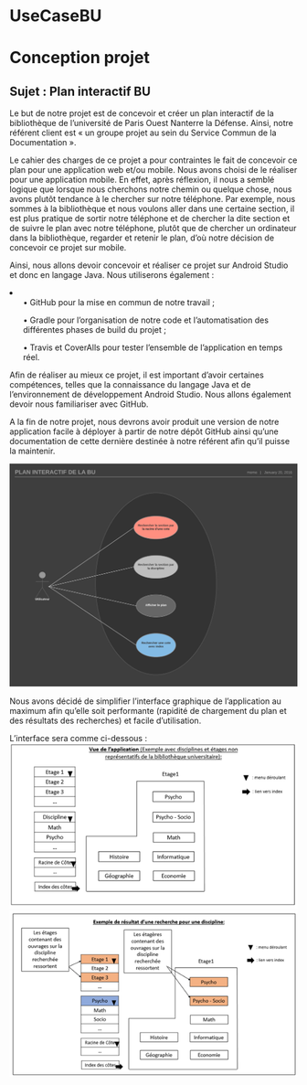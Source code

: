 # UseCaseBU
<h1>Conception projet</h1>

<h2>Sujet : Plan interactif BU </h2>

<p>
Le but de notre projet est de concevoir et créer un plan interactif de la bibliothèque de l’université de Paris Ouest Nanterre la Défense. Ainsi, notre référent client est « un groupe projet au sein du Service Commun de la Documentation ».
</p>
<p>
Le cahier des charges de ce projet a pour contraintes le fait de concevoir ce plan pour une application web et/ou mobile. Nous avons choisi de le réaliser pour une application mobile. En effet, après réflexion, il nous a semblé logique que 
lorsque nous cherchons notre chemin ou quelque chose, nous avons plutôt tendance à le chercher sur notre téléphone. Par exemple, nous sommes à la bibliothèque et nous voulons aller dans une certaine section, il est plus pratique de sortir 
notre téléphone et de chercher la dite section et de suivre le plan avec notre téléphone, plutôt que de chercher un ordinateur dans la bibliothèque, regarder et retenir le plan, d’où notre décision de concevoir ce projet sur mobile.
</p>
<p>
Ainsi, nous allons devoir concevoir et réaliser ce projet sur Android Studio et donc en langage Java. Nous utiliserons également :
  <li>
    <ul>•	GitHub pour la mise en commun de notre travail ;</ul>
    <ul>•	Gradle pour l’organisation de notre code et l’automatisation des différentes phases de build du projet ;</ul>
    <ul>•	Travis  et CoverAlls pour tester l’ensemble de l’application en temps réel.</ul>
  </li>
</p>
<p>
Afin de réaliser au mieux ce projet, il est important d’avoir certaines compétences, telles que la connaissance du langage Java et de l’environnement de développement Android Studio. Nous allons également devoir nous familiariser avec GitHub.
</p>
<p>
A la fin de notre projet, nous devrons avoir produit une version de notre application facile à déployer à partir de notre dépôt GitHub ainsi qu’une documentation de cette dernière destinée à notre référent afin qu’il puisse la maintenir.
</p>

<img src="https://raw.githubusercontent.com/Mohamed-MIAGE/UseCaseBU/master/Documents/img/UseCaseBU%20-%20Dark.png"/>

<p>
Nous avons décidé de simplifier l’interface graphique de l’application au maximum afin qu’elle soit performante (rapidité de chargement du plan et des résultats des recherches) et facile d’utilisation.
</p>
<p>
L’interface sera comme ci-dessous :
<br/>
<img src="https://raw.githubusercontent.com/Mohamed-MIAGE/UseCaseBU/master/Documents/img/vue_appli_base.png" />

<img src="https://raw.githubusercontent.com/Mohamed-MIAGE/UseCaseBU/master/Documents/img/vue_appli_recherche.png" />
</p>
